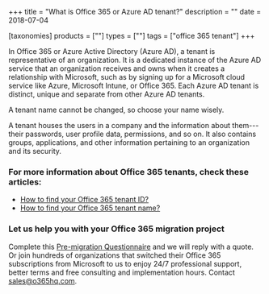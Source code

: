 +++
title = "What is Office 365 or Azure AD tenant?"
description = ""
date = 2018-07-04

[taxonomies]
products = [""]
types = [""]
tags = ["office 365 tenant"]
+++

In Office 365 or Azure Active Directory (Azure AD), a tenant is
representative of an organization. It is a dedicated instance of the
Azure AD service that an organization receives and owns when it creates
a relationship with Microsoft, such as by signing up for a Microsoft
cloud service like Azure, Microsoft Intune, or Office 365. Each Azure AD
tenant is distinct, unique and separate from other Azure AD tenants.

A tenant name cannot be changed, so choose your name wisely.

A tenant houses the users in a company and the information about
them---their passwords, user profile data, permissions, and so on. It
also contains groups, applications, and other information pertaining to
an organization and its security.

### For more information about Office 365 tenants, check these articles:

-   [How to find your Office 365 tenant
    ID?](https://o365hq.com/faq/how-to-find-your-office-365-tenant-id)
-   [How to find your Office 365 tenant
    name?](https://o365hq.com/faq/how-to-find-your-office-365-tenant-name)

### Let us help you with your Office 365 migration project

Complete this [Pre-migration
Questionnaire](https://office365.typeform.com/to/TMQniV) and we will
reply with a quote. Or join hundreds of organizations that switched
their Office 365 subscriptions from Microsoft to us to enjoy 24/7
professional support, better terms and free consulting and
implementation hours. Contact sales@o365hq.com.
